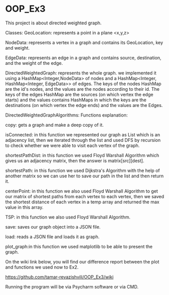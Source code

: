 # OOP_Ex3

This project is about directed weighted graph.

Classes:
GeoLocation: represents a point in a plane <x,y,z>

NodeData: represents a vertex in a graph and contains its GeoLocation, key and weight.

EdgeData: represents an edge in a graph and contains source, destination, and the weight of the edge.

DirectedWeightedGraph: represents the whole graph. we implemented it using a HashMap<Integer,NodeData> of nodes and a HashMap<Integer, HashMap<Integer, EdgeData>> of edges. The keys of the nodes HashMap are the id's nodes, and the values are the nodes according to their id. The keys of the edges HashMap are the sources (on which vertex the edge starts) and the values contains HashMaps in which the keys are the destinations (on which vertex the edge ends) and the values are the Edges.

DirectedWeightedGraphAlgorithms: Functions explanation:

copy: gets a graph and make a deep copy of it.

isConnected: in this function we represented our graph as List<List> which is an adjacency list, then we iterated through the list and used DFS by recursion to check whether we were able to visit each vertex of the graph.
  
shortestPathDist: in this function we used Floyd Warshall Algorithm which gives us an adjacency matrix, then the answer is matrix[src][dest].
  
shortestPath: in this function we used Dijkstra's Algorithm with the help of another matrix so we can use her to save our path in the list and then return it.
  
centerPoint: in this function we also used Floyd Warshall Algorithm to get our matrix of shortest paths from each vertex to each vertex, then we saved the shortest distance of each vertex in a temp array and returned the max value in this array.
  
TSP: in this function we also used Floyd Warshall Algorithm.
  
save: saves our graph object into a JSON file.
  
load: reads a JSON file and loads it as graph.
  
plot_graph:in this function we used matplotlib to be able to present the graph. 
 
On the wiki link below, you will find our difference report between the plot and functions we used now to Ex2. 
  
https://github.com/tamar-revazishvili/OOP_Ex3/wiki

Running the program will be via Psycharm software or via CMD.
